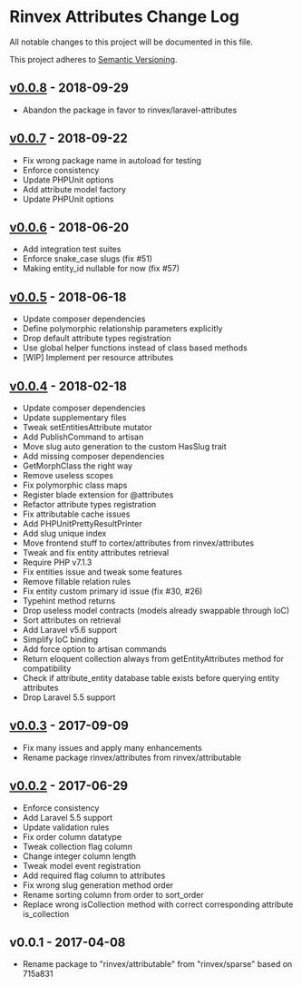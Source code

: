 # Rinvex Attributes Change Log

All notable changes to this project will be documented in this file.

This project adheres to [Semantic Versioning](CONTRIBUTING.md).


## [v0.0.8] - 2018-09-29
- Abandon the package in favor to rinvex/laravel-attributes

## [v0.0.7] - 2018-09-22
- Fix wrong package name in autoload for testing
- Enforce consistency
- Update PHPUnit options
- Add attribute model factory
- Update PHPUnit options

## [v0.0.6] - 2018-06-20
- Add integration test suites
- Enforce snake_case slugs (fix #51)
- Making entity_id nullable for now (fix #57)

## [v0.0.5] - 2018-06-18
- Update composer dependencies
- Define polymorphic relationship parameters explicitly
- Drop default attribute types registration
- Use global helper functions instead of class based methods
- [WIP] Implement per resource attributes

## [v0.0.4] - 2018-02-18
- Update composer dependencies
- Update supplementary files
- Tweak setEntitiesAttribute mutator
- Add PublishCommand to artisan
- Move slug auto generation to the custom HasSlug trait
- Add missing composer dependencies
- GetMorphClass the right way
- Remove useless scopes
- Fix polymorphic class maps
- Register blade extension for @attributes
- Refactor attribute types registration
- Fix attributable cache issues
- Add PHPUnitPrettyResultPrinter
- Add slug unique index
- Move frontend stuff to cortex/attributes from rinvex/attributes
- Tweak and fix entity attributes retrieval
- Require PHP v7.1.3
- Fix entities issue and tweak some features
- Remove fillable relation rules
- Fix entity custom primary id issue (fix #30, #26)
- Typehint method returns
- Drop useless model contracts (models already swappable through IoC)
- Sort attributes on retrieval
- Add Laravel v5.6 support
- Simplify IoC binding
- Add force option to artisan commands
- Return eloquent collection always from getEntityAttributes method for compatibility
- Check if attribute_entity database table exists before querying entity attributes
- Drop Laravel 5.5 support

## [v0.0.3] - 2017-09-09
- Fix many issues and apply many enhancements
- Rename package rinvex/attributes from rinvex/attributable

## [v0.0.2] - 2017-06-29
- Enforce consistency
- Add Laravel 5.5 support
- Update validation rules
- Fix order column datatype
- Tweak collection flag column
- Change integer column length
- Tweak model event registration
- Add required flag column to attributes
- Fix wrong slug generation method order
- Rename sorting column from order to sort_order
- Replace wrong isCollection method with correct corresponding attribute is_collection

## v0.0.1 - 2017-04-08
- Rename package to "rinvex/attributable" from "rinvex/sparse" based on 715a831

[v0.0.8]: https://github.com/rinvex/attributes/compare/v0.0.7...v0.0.8
[v0.0.7]: https://github.com/rinvex/attributes/compare/v0.0.6...v0.0.7
[v0.0.6]: https://github.com/rinvex/attributes/compare/v0.0.5...v0.0.6
[v0.0.5]: https://github.com/rinvex/attributes/compare/v0.0.4...v0.0.5
[v0.0.4]: https://github.com/rinvex/attributes/compare/v0.0.3...v0.0.4
[v0.0.3]: https://github.com/rinvex/attributes/compare/v0.0.2...v0.0.3
[v0.0.2]: https://github.com/rinvex/attributes/compare/v0.0.1...v0.0.2
